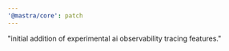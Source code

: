 ```yaml
---
'@mastra/core': patch
---
```


"initial addition of experimental ai observability tracing features."
